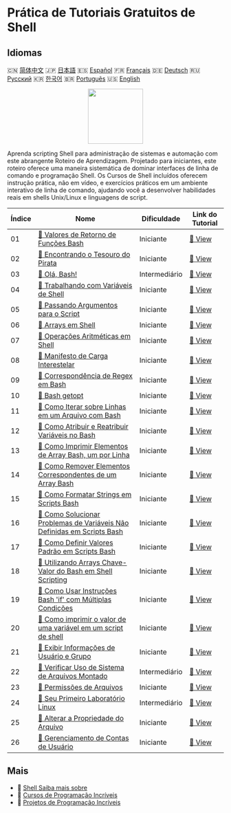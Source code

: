# Prática de Tutoriais Gratuitos de Shell

## Idiomas

🇨🇳 [简体中文](README_zh.md) 🇯🇵 [日本語](README_ja.md) 🇪🇸 [Español](README_es.md) 🇫🇷 [Français](README_fr.md) 🇩🇪 [Deutsch](README_de.md) 🇷🇺 [Русский](README_ru.md) 🇰🇷 [한국어](README_ko.md) 🇧🇷 [Português](README_pt.md) 🇺🇸 [English](README.md) 

<div align="center">
<img width="128px" src="https://file.labex.io/path/FaVTnI4iqZP0.png">
</div>

Aprenda scripting Shell para administração de sistemas e automação com este abrangente Roteiro de Aprendizagem. Projetado para iniciantes, este roteiro oferece uma maneira sistemática de dominar interfaces de linha de comando e programação Shell. Os Cursos de Shell incluídos oferecem instrução prática, não em vídeo, e exercícios práticos em um ambiente interativo de linha de comando, ajudando você a desenvolver habilidades reais em shells Unix/Linux e linguagens de script.

|   Índice | Nome                                                                                                                                                                        | Dificuldade   | Link do Tutorial                                                                                             |
|----------|-----------------------------------------------------------------------------------------------------------------------------------------------------------------------------|---------------|--------------------------------------------------------------------------------------------------------------|
|       01 | [📖 Valores de Retorno de Funções Bash](https://labex.io/pt/tutorials/shell-bash-function-return-values-391153)                                                             | Iniciante     | [🔗 View](https://labex.io/pt/tutorials/shell-bash-function-return-values-391153)                            |
|       02 | [📖 Encontrando o Tesouro do Pirata](https://labex.io/pt/tutorials/shell-finding-the-pirate-s-treasure-388807)                                                              | Iniciante     | [🔗 View](https://labex.io/pt/tutorials/shell-finding-the-pirate-s-treasure-388807)                          |
|       03 | [📖 Olá, Bash!](https://labex.io/pt/tutorials/linux-hello-bash-388809)                                                                                                      | Intermediário | [🔗 View](https://labex.io/pt/tutorials/linux-hello-bash-388809)                                             |
|       04 | [📖 Trabalhando com Variáveis de Shell](https://labex.io/pt/tutorials/shell-working-with-shell-variables-388810)                                                            | Iniciante     | [🔗 View](https://labex.io/pt/tutorials/shell-working-with-shell-variables-388810)                           |
|       05 | [📖 Passando Argumentos para o Script](https://labex.io/pt/tutorials/shell-passing-arguments-to-the-script-388811)                                                          | Iniciante     | [🔗 View](https://labex.io/pt/tutorials/shell-passing-arguments-to-the-script-388811)                        |
|       06 | [📖 Arrays em Shell](https://labex.io/pt/tutorials/shell-shell-arrays-388812)                                                                                               | Iniciante     | [🔗 View](https://labex.io/pt/tutorials/shell-shell-arrays-388812)                                           |
|       07 | [📖 Operações Aritméticas em Shell](https://labex.io/pt/tutorials/shell-arithmetic-operations-in-shell-388813)                                                              | Iniciante     | [🔗 View](https://labex.io/pt/tutorials/shell-arithmetic-operations-in-shell-388813)                         |
|       08 | [📖 Manifesto de Carga Interestelar](https://labex.io/pt/tutorials/shell-interstellar-cargo-manifest-388869)                                                                | Iniciante     | [🔗 View](https://labex.io/pt/tutorials/shell-interstellar-cargo-manifest-388869)                            |
|       09 | [📖 Correspondência de Regex em Bash](https://labex.io/pt/tutorials/shell-bash-regex-matching-391551)                                                                       | Iniciante     | [🔗 View](https://labex.io/pt/tutorials/shell-bash-regex-matching-391551)                                    |
|       10 | [📖 Bash getopt](https://labex.io/pt/tutorials/shell-bash-getopt-391993)                                                                                                    | Iniciante     | [🔗 View](https://labex.io/pt/tutorials/shell-bash-getopt-391993)                                            |
|       11 | [📖 Como Iterar sobre Linhas em um Arquivo com Bash](https://labex.io/pt/tutorials/shell-how-to-iterate-over-lines-in-a-file-with-bash-392550)                              | Iniciante     | [🔗 View](https://labex.io/pt/tutorials/shell-how-to-iterate-over-lines-in-a-file-with-bash-392550)          |
|       12 | [📖 Como Atribuir e Reatribuir Variáveis no Bash](https://labex.io/pt/tutorials/shell-how-to-assign-and-reassign-variables-in-bash-392817)                                  | Iniciante     | [🔗 View](https://labex.io/pt/tutorials/shell-how-to-assign-and-reassign-variables-in-bash-392817)           |
|       13 | [📖 Como Imprimir Elementos de Array Bash, um por Linha](https://labex.io/pt/tutorials/shell-how-to-print-bash-array-elements-one-per-line-392979)                          | Iniciante     | [🔗 View](https://labex.io/pt/tutorials/shell-how-to-print-bash-array-elements-one-per-line-392979)          |
|       14 | [📖 Como Remover Elementos Correspondentes de um Array Bash](https://labex.io/pt/tutorials/shell-how-to-remove-matching-elements-from-a-bash-array-397749)                  | Iniciante     | [🔗 View](https://labex.io/pt/tutorials/shell-how-to-remove-matching-elements-from-a-bash-array-397749)      |
|       15 | [📖 Como Formatar Strings em Scripts Bash](https://labex.io/pt/tutorials/shell-how-to-format-strings-in-bash-scripts-400162)                                                | Iniciante     | [🔗 View](https://labex.io/pt/tutorials/shell-how-to-format-strings-in-bash-scripts-400162)                  |
|       16 | [📖 Como Solucionar Problemas de Variáveis Não Definidas em Scripts Bash](https://labex.io/pt/tutorials/shell-how-to-troubleshoot-unbound-variables-in-bash-scripts-400168) | Iniciante     | [🔗 View](https://labex.io/pt/tutorials/shell-how-to-troubleshoot-unbound-variables-in-bash-scripts-400168)  |
|       17 | [📖 Como Definir Valores Padrão em Scripts Bash](https://labex.io/pt/tutorials/shell-how-to-set-default-values-in-bash-scripts-413755)                                      | Iniciante     | [🔗 View](https://labex.io/pt/tutorials/shell-how-to-set-default-values-in-bash-scripts-413755)              |
|       18 | [📖 Utilizando Arrays Chave-Valor do Bash em Shell Scripting](https://labex.io/pt/tutorials/shell-utilizing-bash-key-value-arrays-in-shell-scripting-413759)                | Iniciante     | [🔗 View](https://labex.io/pt/tutorials/shell-utilizing-bash-key-value-arrays-in-shell-scripting-413759)     |
|       19 | [📖 Como Usar Instruções Bash 'if' com Múltiplas Condições](https://labex.io/pt/tutorials/shell-how-to-use-bash-if-statements-with-multiple-conditions-413763)              | Iniciante     | [🔗 View](https://labex.io/pt/tutorials/shell-how-to-use-bash-if-statements-with-multiple-conditions-413763) |
|       20 | [📖 Como imprimir o valor de uma variável em um script de shell](https://labex.io/pt/tutorials/shell-how-to-print-the-value-of-a-variable-in-a-shell-script-417569)         | Iniciante     | [🔗 View](https://labex.io/pt/tutorials/shell-how-to-print-the-value-of-a-variable-in-a-shell-script-417569) |
|       21 | [📖 Exibir Informações de Usuário e Grupo](https://labex.io/pt/tutorials/linux-display-user-and-group-information-8718)                                                     | Iniciante     | [🔗 View](https://labex.io/pt/tutorials/linux-display-user-and-group-information-8718)                       |
|       22 | [📖 Verificar Uso de Sistema de Arquivos Montado](https://labex.io/pt/tutorials/shell-check-mounted-file-system-usage-18275)                                                | Intermediário | [🔗 View](https://labex.io/pt/tutorials/shell-check-mounted-file-system-usage-18275)                         |
|       23 | [📖 Permissões de Arquivos](https://labex.io/pt/tutorials/linux-permissions-of-files-270252)                                                                                | Iniciante     | [🔗 View](https://labex.io/pt/tutorials/linux-permissions-of-files-270252)                                   |
|       24 | [📖 Seu Primeiro Laboratório Linux](https://labex.io/pt/tutorials/linux-your-first-linux-lab-270253)                                                                        | Intermediário | [🔗 View](https://labex.io/pt/tutorials/linux-your-first-linux-lab-270253)                                   |
|       25 | [📖 Alterar a Propriedade do Arquivo](https://labex.io/pt/tutorials/shell-change-file-ownership-270254)                                                                     | Iniciante     | [🔗 View](https://labex.io/pt/tutorials/shell-change-file-ownership-270254)                                  |
|       26 | [📖 Gerenciamento de Contas de Usuário](https://labex.io/pt/tutorials/linux-user-account-management-49)                                                                     | Iniciante     | [🔗 View](https://labex.io/pt/tutorials/linux-user-account-management-49)                                    |

## Mais

- 🔗 [Shell Saiba mais sobre](https://labex.io/pt/skilltrees/shell)
- 🔗 [Cursos de Programação Incríveis](https://github.com/labex-labs/awesome-programming-courses)
- 🔗 [Projetos de Programação Incríveis](https://github.com/labex-labs/awesome-programming-projects)


